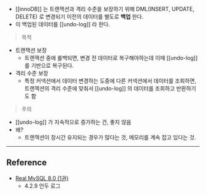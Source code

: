 - [[innoDB]] 는 트랜잭션과 격리 수준을 보장하기 위해 DML(INSERT, UPDATE, DELETE) 로 변경되기 이전의 데이터를 별도로 **백업** 한다.
- 이 백업된 데이터를 [[undo-log]] 라 한다.

> 목적

- 트랜잭션 보장
	- 트랜잭션 중에 롤백되면, 변경 전 데이터로 복구해야하는데 이때 [[undo-log]] 를 기반으로 복구된다.
- 격리 수준 보장
	- 특정 커넥션에서 데이터 변경하는 도중에 다른 커넥션에서 데이터를 조회하면, 트랜잭션의 격리 수준에 맞춰서 [[undo-log]] 의 데이터를 조회하고 반환하기도 함


> 주의

- [[undo-log]] 가 지속적으로 증가하는 건, 좋지 않음
- 왜?
	- 트랜잭션이 장시간 유지되는 경우가 많다는 것, 메모리를 계속 잡고 있다는 것.

--- 
## Reference
- [Real MySQL 8.0 (1권)](https://product.kyobobook.co.kr/detail/S000001766482)
	- 4.2.9 언두 로그
